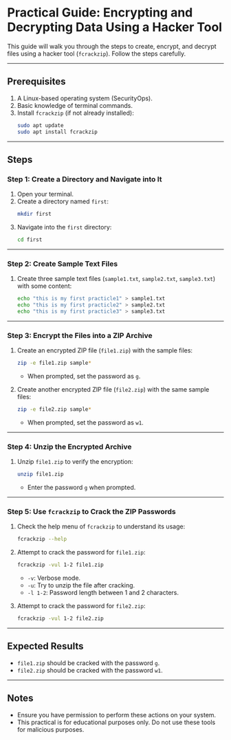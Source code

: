 # Practical Guide: Encrypting and Decrypting Data Using a Hacker Tool

This guide will walk you through the steps to create, encrypt, and decrypt files using a hacker tool (`fcrackzip`). Follow the steps carefully.

---

## Prerequisites
1. A Linux-based operating system (SecurityOps).
2. Basic knowledge of terminal commands.
3. Install `fcrackzip` (if not already installed):
   ```bash
   sudo apt update
   sudo apt install fcrackzip
   ```

---

## Steps

### Step 1: Create a Directory and Navigate into It
1. Open your terminal.
2. Create a directory named `first`:
   ```bash
   mkdir first
   ```
3. Navigate into the `first` directory:
   ```bash
   cd first
   ```

---

### Step 2: Create Sample Text Files
1. Create three sample text files (`sample1.txt`, `sample2.txt`, `sample3.txt`) with some content:
   ```bash
   echo "this is my first practicle1" > sample1.txt
   echo "this is my first practicle2" > sample2.txt
   echo "this is my first practicle3" > sample3.txt
   ```

---

### Step 3: Encrypt the Files into a ZIP Archive
1. Create an encrypted ZIP file (`file1.zip`) with the sample files:
   ```bash
   zip -e file1.zip sample*
   ```
   - When prompted, set the password as `g`.

2. Create another encrypted ZIP file (`file2.zip`) with the same sample files:
   ```bash
   zip -e file2.zip sample*
   ```
   - When prompted, set the password as `w1`.

---

### Step 4: Unzip the Encrypted Archive
1. Unzip `file1.zip` to verify the encryption:
   ```bash
   unzip file1.zip
   ```
   - Enter the password `g` when prompted.

---

### Step 5: Use `fcrackzip` to Crack the ZIP Passwords
1. Check the help menu of `fcrackzip` to understand its usage:
   ```bash
   fcrackzip --help
   ```

2. Attempt to crack the password for `file1.zip`:
   ```bash
   fcrackzip -vul 1-2 file1.zip
   ```
   - `-v`: Verbose mode.
   - `-u`: Try to unzip the file after cracking.
   - `-l 1-2`: Password length between 1 and 2 characters.

3. Attempt to crack the password for `file2.zip`:
   ```bash
   fcrackzip -vul 1-2 file2.zip
   ```

---

## Expected Results
- `file1.zip` should be cracked with the password `g`.
- `file2.zip` should be cracked with the password `w1`.

---

## Notes
- Ensure you have permission to perform these actions on your system.
- This practical is for educational purposes only. Do not use these tools for malicious purposes.

